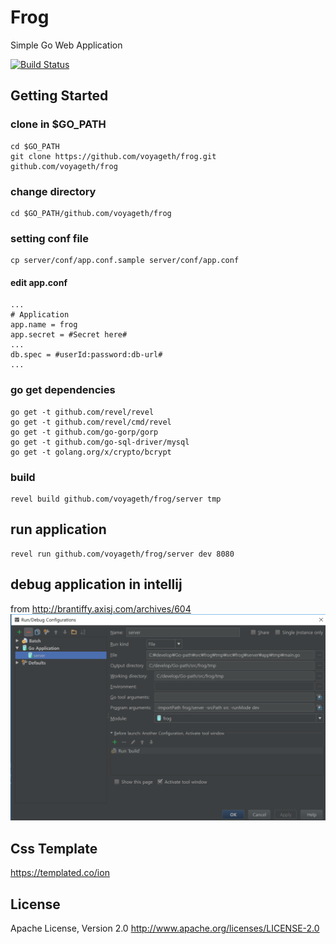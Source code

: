 # Frog
Simple Go Web Application

[![Build Status](https://travis-ci.org/voyageth/frog.svg?branch=develop)](https://travis-ci.org/voyageth/frog)

## Getting Started
### clone in $GO_PATH
```
cd $GO_PATH
git clone https://github.com/voyageth/frog.git github.com/voyageth/frog
```

### change directory
```
cd $GO_PATH/github.com/voyageth/frog
```

### setting conf file
```
cp server/conf/app.conf.sample server/conf/app.conf
```
#### edit app.conf
```
...
# Application
app.name = frog
app.secret = #Secret here#
...
db.spec = #userId:password:db-url#
...
```

### go get dependencies
```
go get -t github.com/revel/revel
go get -t github.com/revel/cmd/revel
go get -t github.com/go-gorp/gorp
go get -t github.com/go-sql-driver/mysql
go get -t golang.org/x/crypto/bcrypt
```

### build
```
revel build github.com/voyageth/frog/server tmp
```

## run application
```
revel run github.com/voyageth/frog/server dev 8080
```

## debug application in intellij
from http://brantiffy.axisj.com/archives/604
<img src="images/intellij_go_run_configuration.PNG"/>

## Css Template
https://templated.co/ion

## License
Apache License, Version 2.0
http://www.apache.org/licenses/LICENSE-2.0
